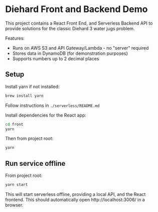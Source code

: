 # Diehard Front and Backend Demo

This project contains a React Front End, and Serverless Backend API to provide solutions for the classic Diehard 3 water jugs problem.

Features:
* Runs on AWS S3 and API Gateway/Lambda - no "server" required
* Stores data in DynamoDB (for demonstration purposes)
* Supports numbers up to 2 decimal places

## Setup

Install yarn if not installed:
```bash
brew install yarn
```

Follow instructions in `./serverless/README.md`

Install dependencies for the React app:
```bash
cd front
yarn
```

Then from project root:
```bash
yarn
```

## Run service offline

From project root:

```bash
yarn start
```
This will start serverless offline, providing a local API, and the React frontend. This should automatically open http://localhost:3006/ in a browser.

